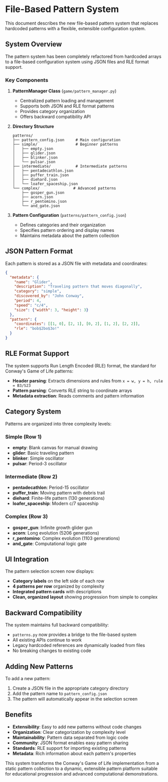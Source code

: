# File-Based Pattern System

This document describes the new file-based pattern system that replaces hardcoded patterns with a flexible, extensible configuration system.

## System Overview

The pattern system has been completely refactored from hardcoded arrays to a file-based configuration system using JSON files and RLE format support.

### Key Components

1. **PatternManager Class** (`game/pattern_manager.py`)
   - Centralized pattern loading and management
   - Supports both JSON and RLE format patterns
   - Provides category organization
   - Offers backward compatibility API

2. **Directory Structure**
   ```
   patterns/
   ├── pattern_config.json     # Main configuration
   ├── simple/                 # Beginner patterns
   │   ├── empty.json
   │   ├── glider.json
   │   ├── blinker.json
   │   └── pulsar.json
   ├── intermediate/           # Intermediate patterns
   │   ├── pentadecathlon.json
   │   ├── puffer_train.json
   │   ├── diehard.json
   │   └── loafer_spaceship.json
   └── complex/               # Advanced patterns
       ├── gosper_gun.json
       ├── acorn.json
       ├── r_pentomino.json
       └── and_gate.json
   ```

3. **Pattern Configuration** (`patterns/pattern_config.json`)
   - Defines categories and their organization
   - Specifies pattern ordering and display names
   - Maintains metadata about the pattern collection

## JSON Pattern Format

Each pattern is stored as a JSON file with metadata and coordinates:

```json
{
  "metadata": {
    "name": "Glider",
    "description": "Traveling pattern that moves diagonally",
    "category": "simple",
    "discovered_by": "John Conway",
    "period": 4,
    "speed": "c/4",
    "size": {"width": 3, "height": 3}
  },
  "pattern": {
    "coordinates": [[1, 0], [2, 1], [0, 2], [1, 2], [2, 2]],
    "rle": "bob$2bo$3o!"
  }
}
```

## RLE Format Support

The system supports Run Length Encoded (RLE) format, the standard for Conway's Game of Life patterns:

- **Header parsing**: Extracts dimensions and rules from `x = w, y = h, rule = B3/S23`
- **Pattern parsing**: Converts RLE string to coordinate arrays
- **Metadata extraction**: Reads comments and pattern information

## Category System

Patterns are organized into three complexity levels:

### Simple (Row 1)
- **empty**: Blank canvas for manual drawing
- **glider**: Basic traveling pattern
- **blinker**: Simple oscillator
- **pulsar**: Period-3 oscillator

### Intermediate (Row 2)
- **pentadecathlon**: Period-15 oscillator
- **puffer_train**: Moving pattern with debris trail
- **diehard**: Finite-life pattern (130 generations)
- **loafer_spaceship**: Modern c/7 spaceship

### Complex (Row 3)
- **gosper_gun**: Infinite growth glider gun
- **acorn**: Long evolution (5206 generations)
- **r_pentomino**: Complex evolution (1103 generations)  
- **and_gate**: Computational logic gate

## UI Integration

The pattern selection screen now displays:
- **Category labels** on the left side of each row
- **4 patterns per row** organized by complexity
- **Integrated pattern cards** with descriptions
- **Clean, organized layout** showing progression from simple to complex

## Backward Compatibility

The system maintains full backward compatibility:
- `patterns.py` now provides a bridge to the file-based system
- All existing APIs continue to work
- Legacy hardcoded references are dynamically loaded from files
- No breaking changes to existing code

## Adding New Patterns

To add a new pattern:

1. Create a JSON file in the appropriate category directory
2. Add the pattern name to `pattern_config.json`
3. The pattern will automatically appear in the selection screen

## Benefits

- **Extensibility**: Easy to add new patterns without code changes
- **Organization**: Clear categorization by complexity level
- **Maintainability**: Pattern data separated from logic code
- **Community**: JSON format enables easy pattern sharing
- **Standards**: RLE support for importing existing patterns
- **Metadata**: Rich information about each pattern's properties

This system transforms the Conway's Game of Life implementation from a static pattern collection to a dynamic, extensible pattern platform suitable for educational progression and advanced computational demonstrations.